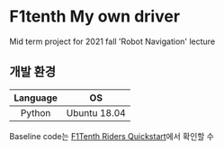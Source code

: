 # F1tenth My own driver  

Mid term project for 2021 fall 'Robot Navigation' lecture  

## 개발 환경  
|Language|OS|  
|:---:|:---:|  
|Python|Ubuntu 18.04|  

Baseline code는 [F1Tenth Riders Quickstart](https://gitlab.com/acrome-colab/riders-poc/f1tenth-riders-quickstart)에서 확인할 수 
